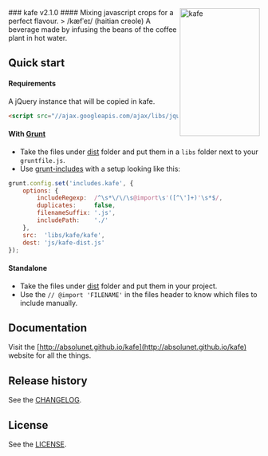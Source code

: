 <img align="right" src="http://absolunet.github.io/kafe/assets/logo-kafe.png" width="160" height="256" alt="kafe" />
### kafe v2.1.0
#### Mixing javascript crops for a perfect flavour.
> /kæfˈeɪ/ (haitian creole) A beverage made by infusing the beans of the coffee plant in hot water.

<br>

## Quick start

#### Requirements
A jQuery instance that will be copied in kafe.

```html
<script src="//ajax.googleapis.com/ajax/libs/jquery/2.1.0/jquery.min.js"></script>
```

#### With [Grunt](http://gruntjs.com/)
- Take the files under [dist](https://github.com/absolunet/kafe/tree/master/dist) folder and put them in a `libs` folder next to your `gruntfile.js`.
- Use [grunt-includes](https://github.com/vanetix/grunt-includes) with a setup looking like this:

```js
grunt.config.set('includes.kafe', {
	options: {
		includeRegexp:  /^\s*\/\/\s@import\s'([^\']+)'\s*$/,
		duplicates:     false,
		filenameSuffix: '.js',
		includePath:    './'
	},
	src:  'libs/kafe/kafe',
	dest: 'js/kafe-dist.js'
});
```

#### Standalone
- Take the files under [dist](https://github.com/absolunet/kafe/tree/master/dist) folder and put them in your project.
- Use the `// @import 'FILENAME'` in the files header to know which files to include manually.


## Documentation
Visit the [http://absolunet.github.io/kafe](http://absolunet.github.io/kafe) website for all the things.
## Release history
See the [CHANGELOG](https://github.com/absolunet/kafe/tree/master/CHANGELOG.md).

## License 
See the [LICENSE](https://github.com/absolunet/kafe/tree/master/LICENSE.md).